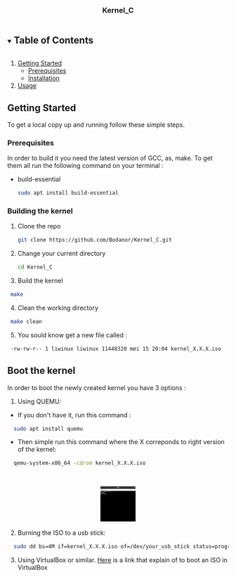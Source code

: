 
<br />
<p align="center">
  <a href="https://github.com/Bodanor/Kernel_C">
  </a>

  <h3 align="center">Kernel_C</h3>
  </p>
</p>


<details open="open">
  <summary><h2 style="display: inline-block">Table of Contents</h2></summary>
  <ol>
    <li>
      <a href="#getting-started">Getting Started</a>
      <ul>
        <li><a href="#prerequisites">Prerequisites</a></li>
        <li><a href="#Building the kernel">Installation</a></li>
      </ul>
    </li>
    <li><a href="#Boot the kernel">Usage</a></li>
  </ol>
</details>


## Getting Started

To get a local copy up and running follow these simple steps.

### Prerequisites

In order to build it you need the latest version of GCC, as, make.
To get them all run the following command on your terminal :

* build-essential
  ```sh
  sudo apt install build-essential
  ```

### Building the kernel

1. Clone the repo
   ```sh
   git clone https://github.com/Bodanor/Kernel_C.git
   ```
2. Change your current directory
   ```sh
   cd Kernel_C
   ```
3. Build the kernel
  ```sh
   make
   ```
4. Clean the working directory
  ```sh
   make clean
   ```
5. You sould know get a new file called :
  ```sh
   -rw-rw-r-- 1 liwinux liwinux 11448320 mei 15 20:04 kernel_X.X.X.iso
   ```


## Boot the kernel

In order to boot the newly created kernel you have 3 options :

1. Using QUEMU:
* If you don't have it, run this command :
```sh
  sudo apt install quemu
  ```
* Then simple run this command where the X correponds to right version of the kernel:
```sh
  qemu-system-x86_64 -cdrom kernel_X.X.X.iso
  ```

<br />
<p align="center">
  <a href="https://github.com/Bodanor/Kernel_C">
    <img src="images/qemu_screenshot.png" alt="Logo" width="80" height="80">
  </a>
</p>

2. Burning the ISO to a usb stick:
```sh
  sudo dd bs=4M if=kernel_X.X.X.iso of=/dev/your_usb_stick status=progress oflag=sync
  ```
3. Using VirtualBox or similar. [Here](https://docs.oracle.com/cd/E26217_01/E26796/html/qs-create-vm.html) is a link that explain of to boot an ISO in VirtualBox

